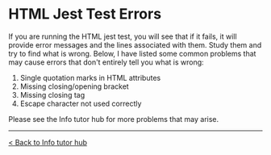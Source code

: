 # HTML Jest Test Errors

If you are running the HTML jest test, you will see that if it fails, it will provide error messages and the lines associated with them. Study them and try to find what is wrong. Below, I have listed some common problems that may cause errors that don't entirely tell you what is wrong:

1. Single quotation marks in HTML attributes
2. Missing closing/opening bracket
3. Missing closing tag
4. Escape character not used correctly

Please see the Info tutor hub for more problems that may arise.

---

[< Back to Info tutor hub](/blog/infotutor-home)